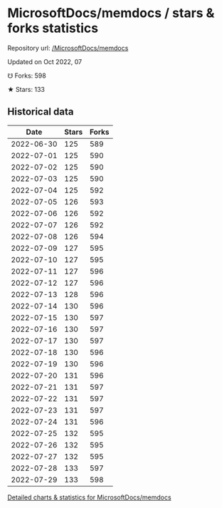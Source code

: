# MicrosoftDocs/memdocs / stars & forks statistics

Repository url: [/MicrosoftDocs/memdocs](https://github.com/MicrosoftDocs/memdocs)

Updated on Oct 2022, 07

☋ Forks: 598

★ Stars: 133

## Historical data
| Date | Stars | Forks |
|------|-------|-------|
| 2022-06-30 | 125 | 589 | 
| 2022-07-01 | 125 | 590 | 
| 2022-07-02 | 125 | 590 | 
| 2022-07-03 | 125 | 590 | 
| 2022-07-04 | 125 | 592 | 
| 2022-07-05 | 126 | 593 | 
| 2022-07-06 | 126 | 592 | 
| 2022-07-07 | 126 | 592 | 
| 2022-07-08 | 126 | 594 | 
| 2022-07-09 | 127 | 595 | 
| 2022-07-10 | 127 | 595 | 
| 2022-07-11 | 127 | 596 | 
| 2022-07-12 | 127 | 596 | 
| 2022-07-13 | 128 | 596 | 
| 2022-07-14 | 130 | 596 | 
| 2022-07-15 | 130 | 597 | 
| 2022-07-16 | 130 | 597 | 
| 2022-07-17 | 130 | 597 | 
| 2022-07-18 | 130 | 596 | 
| 2022-07-19 | 130 | 596 | 
| 2022-07-20 | 131 | 596 | 
| 2022-07-21 | 131 | 597 | 
| 2022-07-22 | 131 | 597 | 
| 2022-07-23 | 131 | 597 | 
| 2022-07-24 | 131 | 596 | 
| 2022-07-25 | 132 | 595 | 
| 2022-07-26 | 132 | 595 | 
| 2022-07-27 | 132 | 595 | 
| 2022-07-28 | 133 | 597 | 
| 2022-07-29 | 133 | 598 | 


[Detailed charts & statistics for MicrosoftDocs/memdocs](https://reviewgithub.com/rep/MicrosoftDocs/memdocs)
